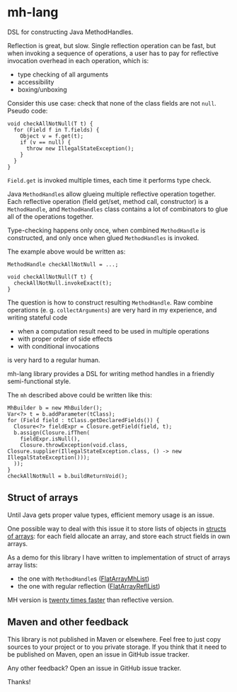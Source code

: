 # mh-lang

DSL for constructing Java MethodHandles.

Reflection is great, but slow. Single reflection operation can be fast, but when invoking a sequence of operations,
a user has to pay for reflective invocation overhead in each operation, which is:
* type checking of all arguments
* accessibility
* boxing/unboxing

Consider this use case: check that none of the class fields are not `null`. Pseudo code:

```
void checkAllNotNull(T t) {
  for (Field f in T.fields) {
    Object v = f.get(t);
    if (v == null) {
      throw new IllegalStateException();
    }
  }
}
```

`Field.get` is invoked multiple times, each time it performs type check.

Java `MethodHandle`s allow glueing multiple reflective operation together.
Each reflective operation (field get/set, method call, constructor) is a `MethodHandle`,
and `MethodHandles` class contains a lot of combinators to glue all of the operations together.

Type-checking happens only once, when combined `MethodHandle` is constructed, and only once
when glued `MethodHandles` is invoked.

The example above would be written as:

```
MethodHandle checkAllNotNull = ...;

void checkAllNotNull(T t) {
  checkAllNotNull.invokeExact(t);
}
```

The question is how to construct resulting `MethodHandle`. Raw combine operations (e. g. `collectArguments`)
are very hard in my experience, and writing stateful code

* when a computation result need to be used in multiple operations
* with proper order of side effects
* with conditional invocations

is very hard to a regular human.

mh-lang library provides a DSL for writing method handles in a friendly semi-functional style.

The `mh` described above could be written like this:

```
MhBuilder b = new MhBuilder();
Var<?> t = b.addParameter(tClass);
for (Field field : tClass.getDeclaredFields()) {
  Closure<?> fieldExpr = Closure.getField(field, t);
  b.assign(Closure.ifThen(
    fieldExpr.isNull(),
    Closure.throwException(void.class, Closure.supplier(IllegalStateException.class, () -> new IllegalStateException()));
  ));
}
checkAllNotNull = b.buildReturnVoid();
```

## Struct of arrays

Until Java gets proper value types, efficient memory usage is an issue.

One possible way to deal with this issue it to store lists of objects in
[structs of arrays](https://en.wikipedia.org/wiki/AoS_and_SoA):
for each field allocate an array, and store each struct fields in own arrays.

As a demo for this library I have written to implementation of struct of arrays array lists:
* the one with `MethodHandle`s ([FlatArrayMhList](https://github.com/stepancheg/mh-lang/blob/master/src/main/java/com/github/stepancheg/mhlang/examples/FlatArrayMhList.java))
* the one with regular reflection ([FlatArrayReflList](https://github.com/stepancheg/mh-lang/blob/master/src/main/java/com/github/stepancheg/mhlang/examples/FlatArrayReflList.java))

MH version is
[twenty times faster](https://github.com/stepancheg/mh-lang/blob/master/src/test/java/com/github/stepancheg/mhlang/examples/FlatArrayListBenchmark.java)
than reflective version.

## Maven and other feedback

This library is not published in Maven or elsewhere.
Feel free to just copy sources to your project or to you private storage.
If you think that it need to be published on Maven, open an issue in GitHub issue tracker.

Any other feedback? Open an issue in GitHub issue tracker.

Thanks!
